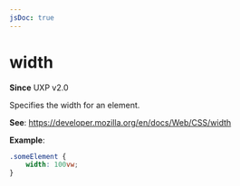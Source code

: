 ```yaml
---
jsDoc: true
---
```

# width

**Since** UXP v2.0

Specifies the width for an element.

**See**: https://developer.mozilla.org/en/docs/Web/CSS/width

**Example**:

```css
.someElement {
    width: 100vw;
}
```

